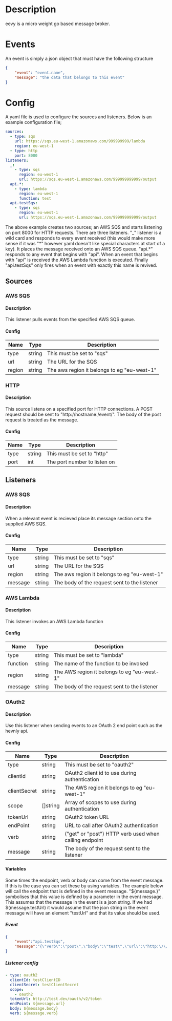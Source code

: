 # Description #
eevy is a micro weight go based message broker.
# Events #
An event is simply a json object that must have the following structure
```json
{
    "event": "event.name",
    "message": "the data that belongs to this event"
}
```
# Config #
A yaml file is used to configure the sources and listeners. Below is an example configuration file;
```yaml
sources:
  - type: sqs
    url: https://sqs.eu-west-1.amazonaws.com/999999999/lambda
    region: eu-west-1
  - type: http
    port: 8000
listeners:
  _:
    - type: sqs
      region: eu-west-1
      url: https://sqs.eu-west-1.amazonaws.com/999999999999/output
  api.*:
    - type: lambda
      region: eu-west-1
      function: test
  api.testSqs:
    - type: sqs
      region: eu-west-1
      url: https://sqs.eu-west-1.amazonaws.com/999999999999/output
```
The above example creates two sources; an AWS SQS and starts listening on port 8000 for HTTP requests.
There are three listeners. "_" listener is a wild card and responds to every event received (this would make more sense if it was "\*" however yaml doesn't like special characters at start of a key).  It places the message received onto an AWS SQS queue. "api.*" responds to any event that begins with "api".  When an event that begins with "api" is received the AWS Lambda function is executed.  Finally "api.testSqs" only fires when an event with exactly this name is revived.
## Sources ##
### AWS SQS ###
#### Description ####
This listener pulls events from the specified AWS SQS queue.
#### Config ####
| Name | Type | Description                                |
| ---- | ---- | ------------------------------------------ |
|type  |string| This must be set to "sqs"                  |
|url   |string| The URL for the SQS                        |
|region|string| The aws region it belongs to eg "eu-west-1"|

### HTTP ###
#### Description ####
This source listens on a specified port for HTTP connections. A POST request should be sent to "http://hostname:<port>/event/".  The body of the post request is treated as the message.
#### Config ####
| Name | Type | Description                                |
| ---- | ---- | ------------------------------------------ |
|type  |string| This must be set to "http"                 |
|port  |int   | The port number to listen on               |

## Listeners ##
### AWS SQS ###
#### Description ####
When a relevant event is recieved place its message section onto the supplied AWS SQS.
#### Config ####
| Name   | Type | Description                                |
| ------ | ---- | ------------------------------------------ |
|type    |string| This must be set to "sqs"                  |
|url     |string| The URL for the SQS                        |
|region  |string| The aws region it belongs to eg "eu-west-1"|
|message |string| The body of the request sent to the listener |

### AWS Lambda ###
#### Description ####
This listener invokes an AWS Lambda function
#### Config ####
| Name   | Type | Description                                  |
| ------ | ---- | -------------------------------------------- |
|type    |string| This must be set to "lambda"                 |
|function|string| The name of the function to be invoked       |
|region  |string| The AWS region it belongs to eg "eu-west-1"  |
|message |string| The body of the request sent to the listener |

### OAuth2 ###
#### Description ####
Use this listener when sending events to an OAuth 2 end point such as the hevnly api.
#### Config ####
| Name        | Type   | Description                                           |
| ----------- | ------ | ----------------------------------------------------- |
|type         |string  | This must be set to "oauth2"                          |
|clientId     |string  | OAuth2 client id to use during authentication         |
|clientSecret |string  | The AWS region it belongs to eg "eu-west-1"           |
|scope        |[]string| Array of scopes to use during authentication          |
|tokenUrl     |string  | OAuth2 token URL                                      |
|endPoint     |string  | URL to call after OAuth2 authentication               |
|verb         |string  | ("get" or "post") HTTP verb used when calling endpoint|
|message      |string  | The body of the request sent to the listener          |

#### Variables ####
Some times the endpoint, verb or body can come from the event message.  If this is the case you can set these by using variables.
The example below will call the endpoint that is defined in the event message. "${message.<what ever>}" symbolises that this value is defined by a parameter in the event message.  This assumes that the message in the event is a json string.  If we had $(message.testUrl) it would assume that the json string in the event message will have an element "testUrl" and that its value should be used.
##### Event #####
```json
{
    "event":"api.testSqs",
    "message":"{\"verb\":\"post\",\"body\":\"test\",\"url\":\"http:\/\/hevnly.dev\/img\/r55435730c954c\/resized\"}"
}
```
##### Listener config #####
```yaml
- type: oauth2
  clientId: testClientID
  clientSecret: testClientSecret
  scope:
    - oauth2
  tokenUrl: http://test.dev/oauth/v2/token
  endPoint: ${message.url}
  body: ${message.body}
  verb: ${message.verb}
```